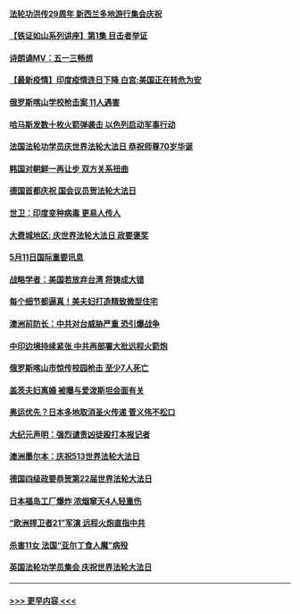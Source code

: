 #### [法轮功洪传29周年 新西兰多地游行集会庆祝](../pages/prog202/a103116166.md?t=05120253) 
#### [【铁证如山系列讲座】第1集 目击者举证](../pages/prog202/a103116045.md?t=05120253) 
#### [诗朗诵MV：五一三畅想](../pages/prog202/a103116123.md?t=05120253) 
#### [【最新疫情】印度疫情连日下降 白宫:美国正在转危为安](../pages/prog202/a103116113.md?t=05120253) 
#### [俄罗斯喀山学校枪击案 11人遇害](../pages/prog202/a103116105.md?t=05120253) 
#### [哈马斯发数十枚火箭弹袭击 以色列启动军事行动](../pages/prog202/a103115958.md?t=05120253) 
#### [法国法轮功学员庆世界法轮大法日 恭祝师尊70岁华诞](../pages/prog202/a103116014.md?t=05120253) 
#### [韩国对朝鲜一再让步 双方关系扭曲](../pages/prog202/a103116010.md?t=05120253) 
#### [德国首都庆祝 国会议员贺法轮大法日](../pages/prog202/a103115800.md?t=05120253) 
#### [世卫：印度变种病毒 更易人传人](../pages/prog202/a103115823.md?t=05120253) 
#### [大费城地区: 庆世界法轮大法日 政要褒奖](../pages/prog202/a103115793.md?t=05120253) 
#### [5月11日国际重要讯息](../pages/prog202/a103115785.md?t=05120253) 
#### [战略学者：美国若放弃台湾 将铸成大错](../pages/prog202/a103115783.md?t=05120253) 
#### [每个细节都逼真！美夫妇打造精致微型住宅](../pages/prog202/a103115701.md?t=05120253) 
#### [澳洲前防长：中共对台威胁严重 恐引爆战争](../pages/prog202/a103115714.md?t=05120253) 
#### [中印边境持续紧张 中共再部署大批远程火箭炮](../pages/prog202/a103115703.md?t=05120253) 
#### [俄罗斯喀山市惊传校园枪击 至少7人死亡](../pages/prog202/a103115734.md?t=05120253) 
#### [盖茨夫妇离婚 被曝与爱泼斯坦会面有关](../pages/prog202/a103115680.md?t=05120253) 
#### [奥运优先？日本多地取消圣火传递 菅义伟不松口](../pages/prog202/a103115640.md?t=05120253) 
#### [大纪元声明：强烈谴责凶徒殴打本报记者](../pages/prog202/a103115675.md?t=05120253) 
#### [澳洲墨尔本：庆祝513世界法轮大法日](../pages/prog202/a103115597.md?t=05120253) 
#### [德国四级政要恭贺第22届世界法轮大法日](../pages/prog202/a103115594.md?t=05120253) 
#### [日本福岛工厂爆炸 浓烟窜天4人轻重伤](../pages/prog202/a103115569.md?t=05120253) 
#### [“欧洲捍卫者21”军演 远程火炮直指中共](../pages/prog202/a103115321.md?t=05120253) 
#### [杀害11女 法国“亚尔丁食人魔”病殁](../pages/prog202/a103115536.md?t=05120253) 
#### [英国法轮功学员集会 庆祝世界法轮大法日](../pages/prog202/a103115495.md?t=05120253) 

----
#### [ >>> 更早内容 <<< ](../indexes/prog202-earlier.md)
